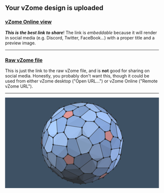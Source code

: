 ## Your vZome design is uploaded

### [vZome Online view][embed]

***This is the best link to share***!  The link is *embeddable* because it will render in social media (e.g. Discord, Twitter, FaceBook...) with a proper title and a preview image.

---

### [Raw vZome file][raw]

This is just the link to the raw vZome file, and is **not** good for
sharing on social media.
Honestly, you probably don't want this, though it could be used from either
vZome desktop ("Open URL...") or vZome Online ("Remote vZome URL").

---

![Image](<radome-3.png>)


[embed]: <https://vzome.com/app/embed.py?url=https://raw.githubusercontent.com/vorth/vzome-sharing/main/2021/09/08/17-53-40-radome-3/radome-3.vZome>
[raw]: <https://raw.githubusercontent.com/vorth/vzome-sharing/main/2021/09/08/17-53-40-radome-3/radome-3.vZome>
